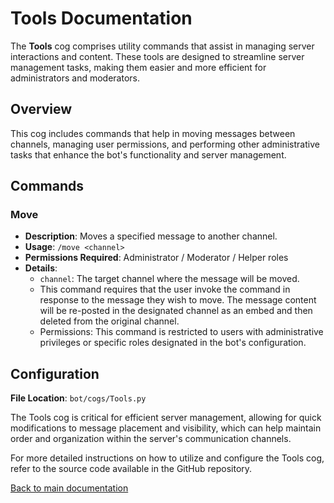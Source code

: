 # Tools Documentation

The **Tools** cog comprises utility commands that assist in managing server interactions and content. These tools are designed to streamline server
management tasks, making them easier and more efficient for administrators and moderators.

## Overview

This cog includes commands that help in moving messages between channels, managing user permissions, and performing other administrative tasks that
enhance the bot's functionality and server management.

## Commands

### Move

- **Description**: Moves a specified message to another channel.
- **Usage**: `/move <channel>`
- **Permissions Required**: Administrator / Moderator / Helper roles
- **Details**:
    - `channel`: The target channel where the message will be moved.
    - This command requires that the user invoke the command in response to the message they wish to move. The message content will be re-posted in the
      designated channel as an embed and then deleted from the original channel.
    - Permissions: This command is restricted to users with administrative privileges or specific roles designated in the bot's configuration.

## Configuration

**File Location**: `bot/cogs/Tools.py`

The Tools cog is critical for efficient server management, allowing for quick modifications to message placement and visibility, which can help
maintain order and organization within the server's communication channels.

For more detailed instructions on how to utilize and configure the Tools cog, refer to the source code available in the GitHub repository.

[Back to main documentation](https://github.com/overklassniy/Oscar_Dota_Hub_Discord_Bot/docs/en/Documentation.md)
